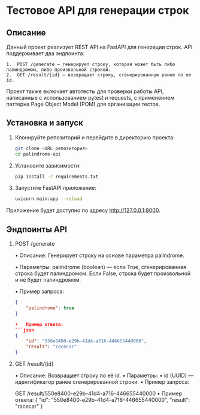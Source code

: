 # Тестовое API для генерации строк

## Описание

Данный проект реализует REST API на FastAPI для генерации строк. API поддерживает два эндпоинта:

	1.	POST /generate — генерирует строку, которая может быть либо палиндромом, либо произвольной строкой.
	2.	GET /result/{id} — возвращает строку, сгенерированную ранее по ее id.

Проект также включает автотесты для проверки работы API, написанные с использованием pytest и requests, с применением паттерна Page Object Model (POM) для организации тестов.

## Установка и запуск

1. Клонируйте репозиторий и перейдите в директорию проекта:
   ```bash
   git clone <URL репозитория>
   cd palindrome-api

2. Установите зависимости:
   ```bash
   pip install -r requirements.txt

3. Запустите FastAPI приложение:
   ```bash
   uvicorn main:app --reload

Приложение будет доступно по адресу http://127.0.0.1:8000.

## Эндпоинты API

1. POST /generate

	•	Описание: Генерирует строку на основе параметра palindrome.

	•	Параметры: palindrome (boolean) — если True, сгенерированная строка будет палиндромом. Если False, строка будет произвольной и не будет палиндромом.
	
	•	Пример запроса:
	```json
	{
	    "palindrome": true
	}
 
	•	Пример ответа:
	```json
	{
	    "id": "550e8400-e29b-41d4-a716-446655440000",
	    "result": "racecar"
	}

2. GET /result/{id}

	•	Описание: Возвращает строку по её id.
	•	Параметры:
	•	id (UUID) — идентификатор ранее сгенерированной строки.
	•	Пример запроса:

	GET /result/550e8400-e29b-41d4-a716-446655440000
	•	Пример ответа:
	{
	    "id": "550e8400-e29b-41d4-a716-446655440000",
	    "result": "racecar"
	}
